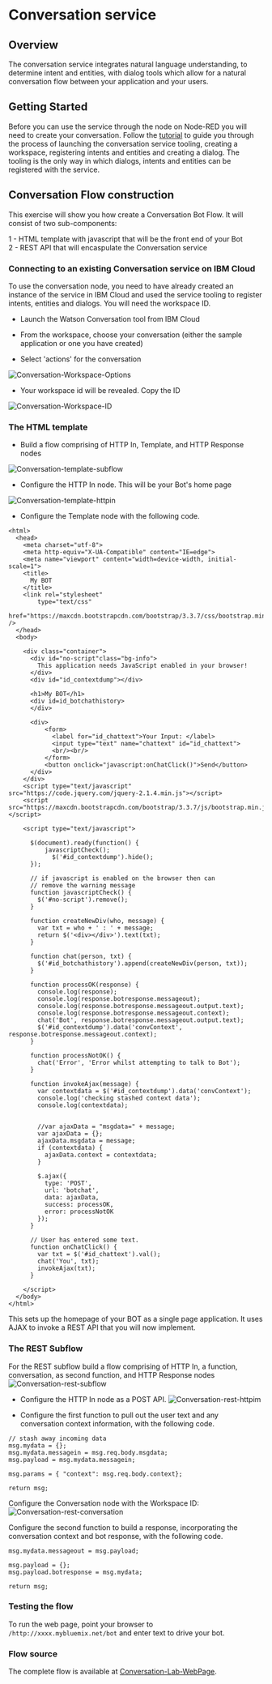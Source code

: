 # Conversation service

## Overview
The conversation service integrates natural language understanding, to determine intent and entities, with
dialog tools which allow for a natural conversation flow between your application and your users.

## Getting Started
Before you can use the service through the node on Node-RED you will need to create your conversation. Follow the
[tutorial](https://console.bluemix.net/docs/services/conversation/getting-started.html#gettingstarted) to guide you through the process of
launching the conversation service tooling, creating a workspace, registering intents and entities and creating a dialog.
The tooling is the only way in which dialogs, intents and entities can be registered with the service.

## Conversation Flow construction
This exercise will show you how create a Conversation Bot Flow. It will consist of two sub-components:

1 - HTML template with javascript that will be the front end of your Bot  
2 - REST API that will encaspulate the Conversation service

### Connecting to an existing Conversation service on IBM Cloud
To use the conversation node, you need to have already created an instance of the service in IBM Cloud and used the service tooling to
register intents, entities and dialogs. You will need the workspace ID.

- Launch the Watson Conversation tool from IBM Cloud

- From the workspace, choose your conversation (either the sample application or one you have created)  

- Select 'actions' for the conversation

![Conversation-Workspace-Options](images/conversation_lab_workspace_actions.png)

- Your workspace id will be revealed. Copy the ID

![Conversation-Workspace-ID](images/conversation_lab_workspace_id.png)

### The HTML template
- Build a flow comprising of HTTP In, Template, and HTTP Response nodes

![Conversation-template-subflow](images/conversation_lab_template_subflow.png)

- Configure the HTTP In node. This will be your Bot's home page

![Conversation-template-httpin](images/conversation_lab_template_httpin.png)

- Configure the Template node with the following code.
```
<html>
  <head>
    <meta charset="utf-8">
    <meta http-equiv="X-UA-Compatible" content="IE=edge">
    <meta name="viewport" content="width=device-width, initial-scale=1">
    <title>
	  My BOT
	</title>
	<link rel="stylesheet"
        type="text/css"
        href="https://maxcdn.bootstrapcdn.com/bootstrap/3.3.7/css/bootstrap.min.css" />
  </head>
  <body>

    <div class="container">
      <div id="no-script"class="bg-info">
        This application needs JavaScript enabled in your browser!
      </div>
      <div id="id_contextdump"></div>

      <h1>My BOT</h1>
      <div id=id_botchathistory>
	  </div>

	  <div>
	      <form>
            <label for="id_chattext">Your Input: </label>
            <input type="text" name="chattext" id="id_chattext">
            <br/><br/>
	      </form>
	      <button onclick="javascript:onChatClick()">Send</button>
	  </div>
    </div>
    <script type="text/javascript" src="https://code.jquery.com/jquery-2.1.4.min.js"></script>
    <script src="https://maxcdn.bootstrapcdn.com/bootstrap/3.3.7/js/bootstrap.min.js"></script>

    <script type="text/javascript">

      $(document).ready(function() {
          javascriptCheck();
          	$('#id_contextdump').hide();
      });

      // if javascript is enabled on the browser then can
      // remove the warning message
      function javascriptCheck() {
        $('#no-script').remove();
      }

      function createNewDiv(who, message) {
        var txt = who + ' : ' + message;
        return $('<div></div>').text(txt);
      }

      function chat(person, txt) {
        $('#id_botchathistory').append(createNewDiv(person, txt));
      }    

      function processOK(response) {
        console.log(response);
        console.log(response.botresponse.messageout);
        console.log(response.botresponse.messageout.output.text);
        console.log(response.botresponse.messageout.context);
        chat('Bot', response.botresponse.messageout.output.text);
        $('#id_contextdump').data('convContext', response.botresponse.messageout.context);
      }

      function processNotOK() {
        chat('Error', 'Error whilst attempting to talk to Bot');
      }

      function invokeAjax(message) {
        var contextdata = $('#id_contextdump').data('convContext');
        console.log('checking stashed context data');
        console.log(contextdata);


        //var ajaxData = "msgdata=" + message;
        var ajaxData = {};
        ajaxData.msgdata = message;
        if (contextdata) {
          ajaxData.context = contextdata;    
        }

        $.ajax({
          type: 'POST',
          url: 'botchat',
          data: ajaxData,
          success: processOK,
          error: processNotOK
        });
      }

      // User has entered some text.
      function onChatClick() {
        var txt = $('#id_chattext').val();
        chat('You', txt);
        invokeAjax(txt);
      }

    </script>
  </body>
</html>

```
This sets up the homepage of your BOT as a single page application. It uses AJAX to invoke a REST API that you will now implement.

### The REST Subflow
For the REST subflow build a flow comprising of HTTP In, a function, conversation, as second function, and HTTP Response nodes
![Conversation-rest-subflow](images/conversation_lab_rest_subflow.png)

- Configure the HTTP In node as a POST API.
![Conversation-rest-httpim](images/conversation_lab_rest_httpin.png)

- Configure the first function to pull out the user text and any conversation context information, with the following code.
```
// stash away incoming data
msg.mydata = {};
msg.mydata.messagein = msg.req.body.msgdata;
msg.payload = msg.mydata.messagein;

msg.params = { "context": msg.req.body.context};

return msg;
```

Configure the Conversation node with the Workspace ID:
![Conversation-rest-conversation](images/conversation_lab_rest_conversation.png)

Configure the second function to build a response, incorporating the conversation context and bot response, with the following code.
```
msg.mydata.messageout = msg.payload;

msg.payload = {};
msg.payload.botresponse = msg.mydata;

return msg;
```

### Testing the flow
To run the web page, point your browser to  `/http://xxxx.mybluemix.net/bot` and enter text to drive your bot.

### Flow source
The complete flow is available at [Conversation-Lab-WebPage](conversation_lab.json).
